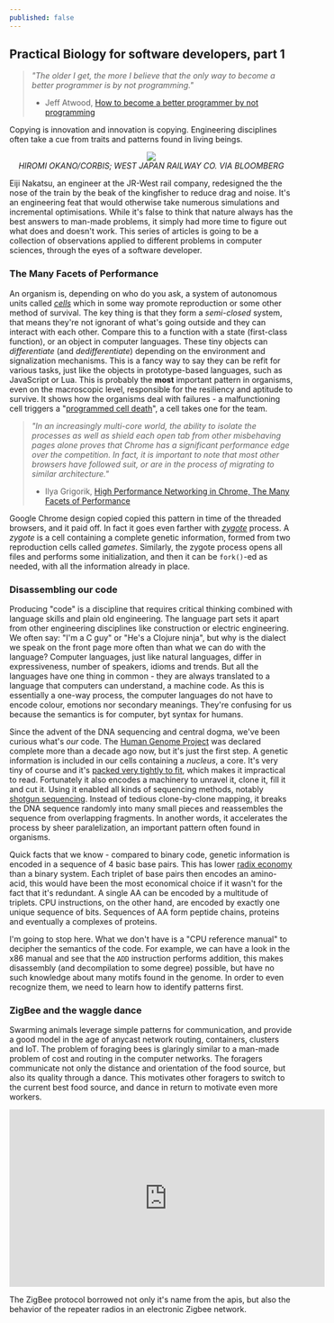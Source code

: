 ```yaml
---
published: false
---
```


## Practical Biology for software developers, part 1

> <cite>"The older I get, the more I believe that the only way to become a better programmer is by not programming."</cite>
>
> - Jeff Atwood, [How to become a better programmer by not programming](http://blog.codinghorror.com/how-to-become-a-better-programmer-by-not-programming/)

Copying is innovation and innovation is copying. Engineering disciplines often take a cue from traits and patterns found in living beings.


<p style="text-align:center">
<img src="http://www.bloomberg.com/image/ib9JnQnKe6jE.jpg"/>
<br />
<cite>HIROMI OKANO/CORBIS; WEST JAPAN RAILWAY CO. VIA BLOOMBERG</cite>
</p>

Eiji Nakatsu, an engineer at the JR-West rail company, redesigned the the nose of the train by the beak of the kingfisher to reduce drag and noise. It's an engineering feat that would otherwise take numerous simulations and incremental optimisations.
While it's false to think that nature always has the best answers to man-made problems, it simply had more time to figure out what does and doesn't work.
This series of articles is going to be a collection of observations applied to different problems in computer sciences, through the eyes of a software developer.

### The Many Facets of Performance

An organism is, depending on who do you ask, a system of autonomous units called *[cells][cell-theory]* which in some way promote reproduction or some other method of survival. The key thing is that they form a *semi-closed* system, that means they're not ignorant of what's going outside and they can interact with each other. Compare this to a function with a state (first-class function), or an object in computer languages. These tiny objects can *differentiate* (and *dedifferentiate*) depending on the environment and signalization mechanisms. This is a fancy way to say they can be refit for various tasks, just like the objects in prototype-based languages, such as JavaScript or Lua.
This is probably the **most** important pattern in organisms, even on the macroscopic level, responsible for the resiliency and aptitude to survive. It shows how the organisms deal with failures - a malfunctioning cell triggers a "[programmed cell death][apoptosis]", a cell takes one for the team.

> <cite>"In an increasingly multi-core world, the ability to isolate the processes as well as shield each open tab from other misbehaving pages alone proves that Chrome has a significant performance edge over the competition. In fact, it is important to note that most other browsers have followed suit, or are in the process of migrating to similar architecture."</cite>
>
> - Ilya Grigorik, [High Performance Networking in Chrome, The Many Facets of Performance](http://www.aosabook.org/en/posa/high-performance-networking-in-chrome.html)

Google Chrome design copied copied this pattern in time of the threaded browsers, and it paid off. In fact it goes even farther with *[zygote][zygote-chrome]* process.
A *zygote* is a cell containing a complete genetic information, formed from two reproduction cells called *gametes*. Similarly, the zygote process opens all files and performs some initialization, and then it can be `fork()`-ed as needed, with all the information already in place.

### Disassembling our code

Producing "code" is a discipline that requires critical thinking combined with language skills and plain old engineering. The language part sets it apart from other engineering disciplines like construction or electric engineering. We often say: "I'm a C guy" or "He's a Clojure ninja", but why is the dialect we speak on the front page more often than what we can do with the language? Computer languages, just like natural languages, differ in expressiveness, number of speakers, idioms and trends.
But all the languages have one thing in common - they are always translated to a language that computers can understand, a machine code. As this is essentially a one-way process, the computer languages do not have to encode colour, emotions nor secondary meanings. They're confusing for us because the semantics is for computer, byt syntax for humans.

Since the advent of the DNA sequencing and central dogma, we've been curious what's *our* code. The [Human Genome Project][hgp] was declared complete more than a decade ago now, but it's just the first step. A genetic information is included in our cells containing a *nucleus*, a core. It's very tiny of course and it's [packed very tightly to fit][dna-packaging], which makes it impractical to read.
Fortunately it also encodes a machinery to unravel it, clone it, fill it and cut it.
Using it enabled all kinds of sequencing methods, notably [shotgun sequencing][shotgun]. Instead of tedious clone-by-clone mapping, it breaks the DNA sequence randomly into many small pieces and reassembles the sequence from overlapping fragments. In another words, it accelerates the process by sheer paralelization, an important pattern often found in organisms.

Quick facts that we know - compared to binary code, genetic information is encoded in a sequence of 4 basic base pairs. This has lower [radix economy][radix-economy] than a binary system. Each triplet of base pairs then encodes an amino-acid, this would have been the most economical choice if it wasn't for the fact that it's redundant. A single AA can be encoded by a multitude of triplets. CPU instructions, on the other hand, are encoded by exactly one unique sequence of bits.
Sequences of AA form peptide chains, proteins and eventually a complexes of proteins.

I'm going to stop here. What we don't have is a "CPU reference manual" to decipher the semantics of the code. For example, we can have a look in the x86 manual and see that the `ADD` instruction performs addition, this makes disassembly (and decompilation to some degree) possible, but have no such knowledge about many motifs found in the genome. In order to even recognize them, we need to learn how to identify patterns first.

### ZigBee and the waggle dance

Swarming animals leverage simple patterns for communication, and provide a good model in the age of anycast network routing, containers, clusters and IoT. The problem of foraging bees is glaringly similar to a man-made problem of cost and routing in the computer networks. The foragers communicate not only the distance and orientation of the food source, but also its quality through a dance. This motivates other foragers to switch to the current best food source, and dance in return to motivate even more workers.

<p style="text-align:center">
<iframe width="560" height="315" src="https://www.youtube.com/embed/2S-ozxpIrdI" frameborder="0" allowfullscreen></iframe>
</p>

The ZigBee protocol borrowed not only it's name from the apis, but also the behavior of the repeater radios in an electronic Zigbee network.

[cell-theory]: http://www.biologyreference.com/Gr-Hi/History-of-Biology-Cell-Theory-and-Cell-Structure.html
[apoptosis]: https://www.khanacademy.org/test-prep/mcat/biomolecules/Krebs-citric-acid-cycle-and-oxidative-phosphorylation/v/mitochondria-apoptosis-oxidative-stress
[zygote-chrome]: http://neugierig.org/software/chromium/notes/2011/08/zygote.html
[dna-packaging]: http://www.nature.com/scitable/topicpage/dna-packaging-nucleosomes-and-chromatin-310
[hgp]: https://en.wikipedia.org/wiki/Human_Genome_Project
[radix-economy]: http://hummusandmagnets.tumblr.com/post/48664858476/the-most-efficient-radix-is-not-e
[shotgun]: http://www.nature.com/scitable/topicpage/complex-genomes-shotgun-sequencing-609